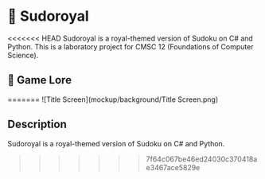 # 👑 Sudoroyal
<<<<<<< HEAD
Sudoroyal is a royal-themed version of Sudoku on C# and Python. This is a laboratory project for CMSC 12 (Foundations of Computer Science).

## 📖 Game Lore
=======
![Title Screen](mockup/background/Title Screen.png)
## Description
Sudoroyal is a royal-themed version of Sudoku on C# and Python.
>>>>>>> 7f64c067be46ed24030c370418ae3467ace5829e
